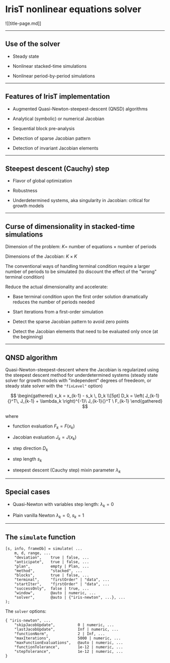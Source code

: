 # IrisT nonlinear equations solver

![[title-page.md]]

---

## Use of the solver

* Steady state

* Nonlinear stacked-time simulations

* Nonlinear period-by-period simulations

---

## Features of IrisT implementation

* Augmented Quasi-Newton-steepest-descent (QNSD) algorithms

* Analytical (symbolic) or numerical Jacobian

* Sequential block pre-analysis

* Detection of sparse Jacobian pattern

* Detection of invariant Jacobian elements


---

## Steepest descent (Cauchy) step

* Flavor of global optimization

* Robustness

* Underdetermined systems, aka singularity in Jacobian: critical for growth
  models

---

## Curse of dimensionality in stacked-time simulations

Dimension of the problem: $K =$ number of equations $\times$ number of periods

Dimensions of the Jacobian: $K \times K$

The conventional ways of handling terminal condition require a larger number of
periods to be simulated (to discount the effect of the "wrong" terminal
condition)

Reduce the actual dimensionality and accelerate:

* Base terminal condition upon the first order solution dramatically
reduces the number of periods needed

* Start iterations from a first-order simulation

* Detect the sparse Jacobian pattern to avoid zero points

* Detect the Jacobian elements that need to be evaluated only once (at the beginning)

---

## QNSD algorithm


Quasi-Newton-steepest-descent where the Jacobian is regularized using the steepest descent
method for underdetermined systems (steady state solver for growth models
with "independent" degrees of freedeom, or steady state solver with
the ```"fixLevel"``` option)

$$
\begin{gathered}
x_k = x_{k-1} - s_k \, D_k \\[5pt]
D_k = \left( J_{k-1}{}^T\, J_{k-1} + \lambda_k \right)^{-1}\ J_{k-1}{}^T \ F_{k-1}
\end{gathered}
$$

where

* function evaluation $F_k = F(x_k)$

* Jacobian evaluation $J_k = J(x_k)$

* step direction $D_k$

* step length $s_k$

* steepest descent (Cauchy step) mixin parameter $\lambda_k$

---

## Special cases

* Quasi-Newton with variables step length: $\lambda_k=0$

* Plain vanilla Newton $\lambda_k=0$, $s_k=1$

---

## The `simulate` function

```
[s, info, frameDb] = simulate( ...
    m, d, range, ...
    "deviation",    true | false, ...
    "anticipate",   true | false, ...
    "plan",         empty | Plan, ...
    "method",       "stacked", ...
    "blocks",       true | false, ...
    "terminal",     "firstOrder" | "data", ...
    "startIter",    "firstOrder" | "data", ...
    "successOnly",  false | true, ...
    "window",       @auto | numeric, ...
    "solver",       @auto | {"iris-newton", ...}, ...
);
```

The `solver` options:

```
{ "iris-newton", ...
    "skipJacobUpdate",          0 | numeric, ...
    "lastJacobUpdate",          Inf | numeric, ...
    "functionNorm",             2 | Inf, ...
    "maxIterations",            5000 | numeric, ...
    "maxFunctionEvaluations",   @auto | numeric, ...
    "functionTolerance",        1e-12 | numeric, ...
    "stepTolerance",            1e-12 | numeric, ...
}
```

